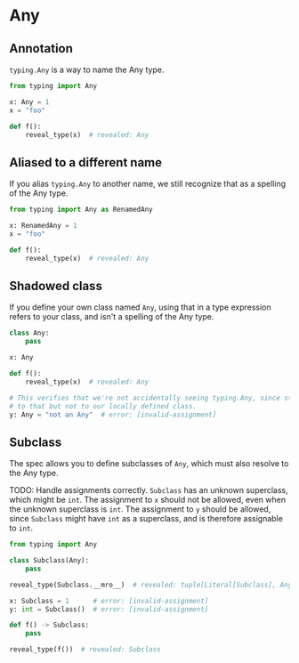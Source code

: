 # Any

## Annotation

`typing.Any` is a way to name the Any type.

```py
from typing import Any

x: Any = 1
x = "foo"

def f():
    reveal_type(x)  # revealed: Any
```

## Aliased to a different name

If you alias `typing.Any` to another name, we still recognize that as a spelling of the Any type.

```py
from typing import Any as RenamedAny

x: RenamedAny = 1
x = "foo"

def f():
    reveal_type(x)  # revealed: Any
```

## Shadowed class

If you define your own class named `Any`, using that in a type expression refers to your class, and
isn't a spelling of the Any type.

```py
class Any:
    pass

x: Any

def f():
    reveal_type(x)  # revealed: Any

# This verifies that we're not accidentally seeing typing.Any, since str is assignable
# to that but not to our locally defined class.
y: Any = "not an Any"  # error: [invalid-assignment]
```

## Subclass

The spec allows you to define subclasses of `Any`, which must also resolve to the Any type.

TODO: Handle assignments correctly.  `Subclass` has an unknown superclass, which might be `int`. The
assignment to `x` should not be allowed, even when the unknown superclass is `int`.  The assignment
to `y` should be allowed, since `Subclass` might have `int` as a superclass, and is therefore
assignable to `int`.

```py
from typing import Any

class Subclass(Any):
    pass

reveal_type(Subclass.__mro__)  # revealed: tuple[Literal[Subclass], Any, Literal[object]]

x: Subclass = 1      # error: [invalid-assignment]
y: int = Subclass()  # error: [invalid-assignment]

def f() -> Subclass:
    pass

reveal_type(f())  # revealed: Subclass
```
